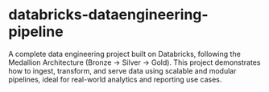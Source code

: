 # databricks-dataengineering-pipeline
A complete data engineering project built on Databricks, following the Medallion Architecture (Bronze → Silver → Gold). This project demonstrates how to ingest, transform, and serve data using scalable and modular pipelines, ideal for real-world analytics and reporting use cases.
